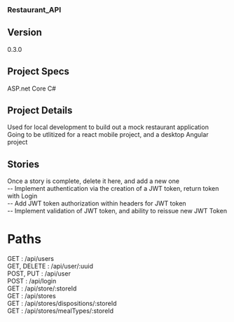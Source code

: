 ### Restaurant_API  

## Version  
0.3.0

## Project Specs  
ASP.net Core C#  

## Project Details  
Used for local development to build out a mock restaurant application  
Going to be utlitized for a react mobile project, and a desktop Angular project  

## Stories  
Once a story is complete, delete it here, and add a new one  
-- Implement authentication via the creation of a JWT token, return token with Login  
-- Add JWT token authorization within headers for JWT token  
-- Implement validation of JWT token, and ability to reissue new JWT Token  

# Paths  
GET					: /api/users  
GET, DELETE			: /api/user/:uuid  
POST, PUT			: /api/user  
POST				: /api/login  
GET					: /api/store/:storeId  
GET					: /api/stores  
GET					: /api/stores/dispositions/:storeId  
GET					: /api/stores/mealTypes/:storeId  

